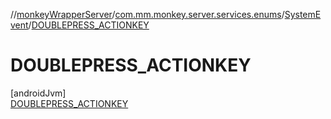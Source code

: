 //[monkeyWrapperServer](../../../../index.md)/[com.mm.monkey.server.services.enums](../../index.md)/[SystemEvent](../index.md)/[DOUBLEPRESS_ACTIONKEY](index.md)

# DOUBLEPRESS_ACTIONKEY

[androidJvm]\
[DOUBLEPRESS_ACTIONKEY](index.md)